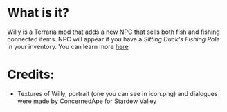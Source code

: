 # What is it?
Willy is a Terraria mod that adds a new NPC that sells both fish and fishing connected items. NPC will appear if you have a *Sitting Duck's Fishing Pole* in your inventory. You can learn more [here](https://mrquba.github.io/subpages/wiki/terraria/willy/main.html)
# Credits:
- Textures of Willy, portrait (one you can see in icon.png) and dialogues were made by ConcernedApe for Stardew Valley
